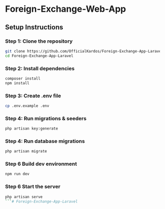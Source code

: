 # Foreign-Exchange-Web-App

## Setup Instructions

### Step 1: Clone the repository
```bash
git clone https://github.com/OfficialKardos/Foreign-Exchange-App-Laravel.git
cd Foreign-Exchange-App-Laravel
```

### Step 2: Install dependencies
```bash
composer install
npm install
```

### Step 3: Create .env file
```bash
cp .env.example .env
```

### Step 4: Run migrations & seeders
```bash
php artisan key:generate
```

### Step 4: Run database migrations
```bash
php artisan migrate
```

### Step 6 Build dev environment
```bash
npm run dev
```

### Step 6 Start the server
```bash
php artisan serve
```#   F o r e i g n - E x c h a n g e - A p p - L a r a v e l  
 